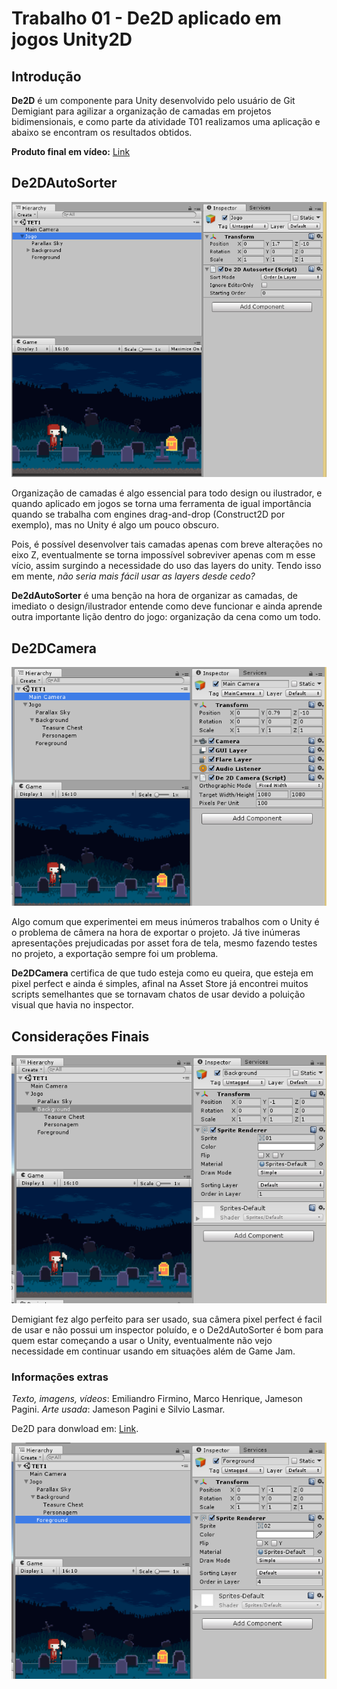 # Trabalho 01 - De2D aplicado em jogos Unity2D

## **Introdução**
**De2D** é um componente para Unity desenvolvido pelo usuário de Git Demigiant para agilizar a organização de camadas em projetos bidimensionais, e como parte da atividade T01 realizamos uma aplicação e abaixo se encontram os resultados obtidos.

**Produto final em vídeo:** [Link](https://youtu.be/xds5KW7ZZio)

## **De2DAutoSorter**
![Aplicacao](TE01Screenshots/TET1.PNG "De2DAutoSorter em uso")

Organização de camadas é algo essencial para todo design ou ilustrador, e quando aplicado em jogos se torna uma ferramenta de igual importância quando se trabalha com engines drag-and-drop (Construct2D por exemplo), mas no Unity é algo um pouco obscuro.

Pois, é possível desenvolver tais camadas apenas com breve alterações no eixo Z, eventualmente se torna impossível sobreviver apenas com m esse vício, assim surgindo a necessidade do uso das layers do unity. Tendo isso em mente, _não seria mais fácil usar as layers desde cedo?_

**De2dAutoSorter** é uma benção na hora de organizar as camadas, de imediato o design/ilustrador entende como deve funcionar e ainda aprende outra importante lição dentro do jogo: organização da cena como um todo.


## **De2DCamera**
![Aplicacao](TE01Screenshots/TET1-04.PNG "De2Dcamera em uso")

Algo comum que experimentei em meus inúmeros trabalhos com o Unity é o problema de câmera na hora de exportar o projeto. Já tive inúmeras apresentações prejudicadas por asset fora de tela, mesmo fazendo testes no projeto, a exportação sempre foi um problema.

**De2DCamera** certifica de que tudo esteja como eu queira, que esteja em pixel perfect e ainda é simples, afinal na Asset Store já encontrei muitos scripts semelhantes que se tornavam chatos de usar devido a poluição visual que havia no inspector.


## **Considerações Finais**
![Aplicacao](TE01Screenshots/TET1-01.PNG "Aplicação desenvolvida")

Demigiant fez algo perfeito para ser usado, sua câmera pixel perfect é facil de usar e não possui um inspector poluído, e o De2dAutoSorter é bom para quem estar começando a usar o Unity, eventualmente não vejo necessidade em continuar usando em situações além de Game Jam.


### Informações extras
_Texto, imagens, vídeos_: Emiliandro Firmino, Marco Henrique, Jameson Pagini.
_Arte usada_: Jameson Pagini e Silvio Lasmar.

De2D para donwload em: [Link](https://github.com/Demigiant/demilib/wiki/De2D).

![Aplicacao](TE01Screenshots/TET1-03.PNG "Aplicação desenvolvida")
